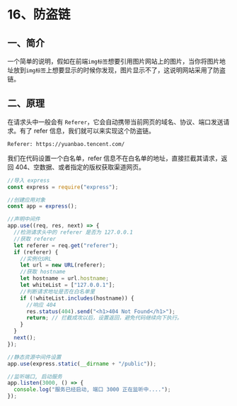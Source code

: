 # 16、防盗链

## 一、简介

一个简单的说明，假如在前端`img标签`想要引用图片网站上的图片，当你将图片地址放到`img标签`上想要显示的时候你发现，图片显示不了，这说明网站采用了防盗链。

## 二、原理

在请求头中一般会有 `Referer`，它会自动携带当前网页的域名、协议、端口发送请求。有了 refer 信息，我们就可以来实现这个防盗链。

```http
Referer: https://yuanbao.tencent.com/
```

我们在代码设置一个白名单，refer 信息不在白名单的地址，直接拦截其请求，返回 404、空数据、或者指定的版权获取渠道网页。

```js
//导入 express
const express = require("express");

//创建应用对象
const app = express();

//声明中间件
app.use((req, res, next) => {
  //检测请求头中的 referer 是否为 127.0.0.1
  //获取 referer
  let referer = req.get("referer");
  if (referer) {
    //实例化URL
    let url = new URL(referer);
    //获取 hostname
    let hostname = url.hostname;
    let whiteList = ["127.0.0.1"];
    //判断请求地址是否在白名单里
    if (!whiteList.includes(hostname)) {
      //响应 404
      res.status(404).send("<h1>404 Not Found</h1>");
      return; // 拦截成攻以后，设置返回，避免代码继续向下执行。
    }
  }
  next();
});

//静态资源中间件设置
app.use(express.static(__dirname + "/public"));

//监听端口, 启动服务
app.listen(3000, () => {
  console.log("服务已经启动, 端口 3000 正在监听中....");
});
```

